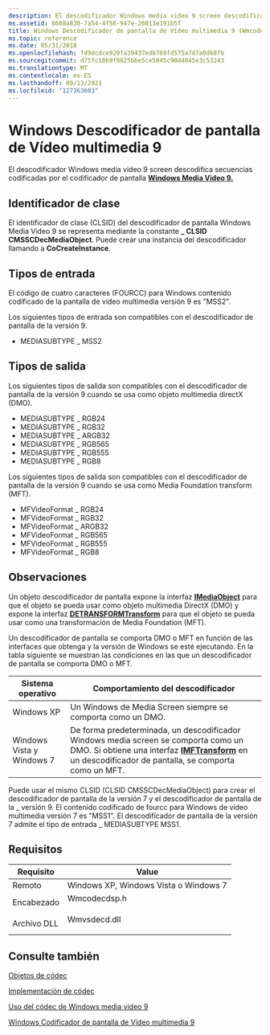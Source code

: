 ```yaml
---
description: El descodificador Windows media video 9 screen descodifica las secuencias codificadas por el codificador de pantalla Windows Media Video 9.
ms.assetid: 6688a830-7a54-4f58-947e-26013e191b5f
title: Windows Descodificador de pantalla de Vídeo multimedia 9 (Wmcodecdsp.h)
ms.topic: reference
ms.date: 05/31/2018
ms.openlocfilehash: fd9dcdce920fa39437edb769fd575a7d7a0d68fb
ms.sourcegitcommit: d75fc10b9f0825bbe5ce5045c90d4045e3c53243
ms.translationtype: MT
ms.contentlocale: es-ES
ms.lasthandoff: 09/13/2021
ms.locfileid: "127363603"
---
```

# <a name="windows-media-video-9-screen-decoder"></a>Windows Descodificador de pantalla de Vídeo multimedia 9

El descodificador Windows media video 9 screen descodifica secuencias codificadas por el codificador de pantalla [**Windows Media Video 9.**](windowsmediavideo9screenencoder.md)

## <a name="class-identifier"></a>Identificador de clase

El identificador de clase (CLSID) del descodificador de pantalla Windows Media Video 9 se representa mediante la constante **\_ CLSID CMSSCDecMediaObject**. Puede crear una instancia del descodificador llamando a **CoCreateInstance**.

## <a name="input-types"></a>Tipos de entrada

El código de cuatro caracteres (FOURCC) para Windows contenido codificado de la pantalla de vídeo multimedia versión 9 es "MSS2".

Los siguientes tipos de entrada son compatibles con el descodificador de pantalla de la versión 9.

-   MEDIASUBTYPE \_ MSS2

## <a name="output-types"></a>Tipos de salida

Los siguientes tipos de salida son compatibles con el descodificador de pantalla de la versión 9 cuando se usa como objeto multimedia directX (DMO).

-   MEDIASUBTYPE \_ RGB24
-   MEDIASUBTYPE \_ RGB32
-   MEDIASUBTYPE \_ ARGB32
-   MEDIASUBTYPE \_ RGB565
-   MEDIASUBTYPE \_ RGB555
-   MEDIASUBTYPE \_ RGB8

Los siguientes tipos de salida son compatibles con el descodificador de pantalla de la versión 9 cuando se usa como Media Foundation transform (MFT).

-   MFVideoFormat \_ RGB24
-   MFVideoFormat \_ RGB32
-   MFVideoFormat \_ ARGB32
-   MFVideoFormat \_ RGB565
-   MFVideoFormat \_ RGB555
-   MFVideoFormat \_ RGB8

## <a name="remarks"></a>Observaciones

Un objeto descodificador de pantalla expone la interfaz [**IMediaObject**](/previous-versions/windows/desktop/api/mediaobj/nn-mediaobj-imediaobject) para que el objeto se pueda usar como objeto multimedia DirectX (DMO) y expone la interfaz [**DETRANSFORMTransform**](/windows/desktop/api/mftransform/nn-mftransform-imftransform) para que el objeto se pueda usar como una transformación de Media Foundation (MFT).

Un descodificador de pantalla se comporta DMO o MFT en función de las interfaces que obtenga y la versión de Windows se esté ejecutando. En la tabla siguiente se muestran las condiciones en las que un descodificador de pantalla se comporta DMO o MFT.



| Sistema operativo            | Comportamiento del descodificador                                                                                                                                                        |
|-----------------------------|-------------------------------------------------------------------------------------------------------------------------------------------------------------------------|
| Windows XP                  | Un Windows de Media Screen siempre se comporta como un DMO.                                                                                                                 |
| Windows Vista y Windows 7 | De forma predeterminada, un descodificador Windows media screen se comporta como un DMO. Si obtiene una interfaz [**IMFTransform**](/windows/desktop/api/mftransform/nn-mftransform-imftransform) en un descodificador de pantalla, se comporta como un MFT. |



 

Puede usar el mismo CLSID (CLSID CMSSCDecMediaObject) para crear el descodificador de pantalla de la versión 7 y el descodificador de pantalla de la \_ versión 9. El contenido codificado de fourcc para Windows de vídeo multimedia versión 7 es "MSS1". El descodificador de pantalla de la versión 7 admite el tipo de entrada \_ MEDIASUBTYPE MSS1.

## <a name="requirements"></a>Requisitos



| Requisito | Value |
|-------------------|-----------------------------------------------------------------------------------------|
| Remoto<br/> | Windows XP, Windows Vista o Windows 7<br/>                                       |
| Encabezado<br/> | <dl> <dt>Wmcodecdsp.h</dt> </dl> |
| Archivo DLL<br/>    | <dl> <dt>Wmvsdecd.dll</dt> </dl> |



## <a name="see-also"></a>Consulte también

<dl> <dt>

[Objetos de códec](codecobjects.md)
</dt> <dt>

[Implementación de códec](codecimplementation.md)
</dt> <dt>

[Uso del códec de Windows media video 9](usingthewindowsmediavideo9screencodec.md)
</dt> <dt>

[Windows Codificador de pantalla de Vídeo multimedia 9](windowsmediavideo9screenencoder.md)
</dt> </dl>

 

 
